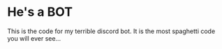 # He's a BOT

This is the code for my terrible discord bot. It is the most spaghetti code you will ever see...